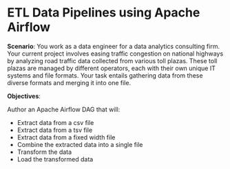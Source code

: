 # ETL Data Pipelines using Apache Airflow
**Scenario**:
You work as a data engineer for a data analytics consulting firm. Your current project involves easing traffic congestion on national highways by analyzing road traffic data collected from various toll plazas. These toll plazas are managed by different operators, each with their own unique IT systems and file formats. Your task entails gathering data from these diverse formats and merging it into one file.

**Objectives**:
<p>Author an Apache Airflow DAG that will: </p>

- Extract data from a csv file
- Extract data from a tsv file
- Extract data from a fixed width file
- Combine the extracted data into a single file
- Transform the data
- Load the transformed data 
